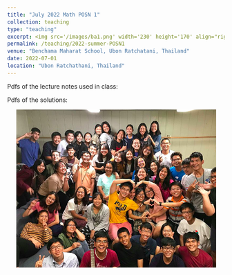 ```yaml
---
title: "July 2022 Math POSN 1"
collection: teaching
type: "teaching"
excerpt: <img src='/images/ba1.png' width='230' height='170' align="right" hspace="20"> I'm very honored to be invited as a lecturer to help prepare high school students at Benchama Maharat School for the POSN 1 camp this year. Please visit this page to find the lecture notes and solutions I used in my teaching (Everything is in Thai). โจทย์ปัญหาที่พี่มช้ในการสอนพร้องทั้งเฉลยอยู่ในเพจนี้นะคะ สามารถคลิกเข้าไปโหลดได้เลยค่ะ 
permalink: /teaching/2022-summer-POSN1
venue: "Benchama Maharat School, Ubon Ratchatani, Thailand"
date: 2022-07-01
location: "Ubon Ratchathani, Thailand"
---
```



Pdfs of the lecture notes used in class: 



Pdfs of the solutions:



<p align="center">
  <img src="/images/ba1.png">
</p>

